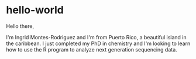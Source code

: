 # hello-world

Hello there, 

I'm Ingrid Montes-Rodriguez and I'm from Puerto Rico, a beautiful island in the caribbean. I just completed my PhD in chemistry and I'm looking to learn how to use the R program to analyze next generation sequencing data.
